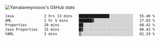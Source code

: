 ![Yamalameyooooo's GitHub stats](https://github-readme-stats.vercel.app/api?username=yamalameyooooo&theme=transparent&show_icons=true\&show=reviews,discussions_started,discussions_answered,prs_merged,prs_merged_percentage)

<!--START_SECTION:waka-->

```txt
Java              2 hrs 13 mins   ██████████████░░░░░░░░░░░   55.40 %
XML               1 hr 5 mins     ██████▓░░░░░░░░░░░░░░░░░░   27.03 %
Properties        20 mins         ██░░░░░░░░░░░░░░░░░░░░░░░   08.42 %
Java Properties   15 mins         █▓░░░░░░░░░░░░░░░░░░░░░░░   06.42 %
YAML              3 mins          ▒░░░░░░░░░░░░░░░░░░░░░░░░   01.29 %
```

<!--END_SECTION:waka-->

